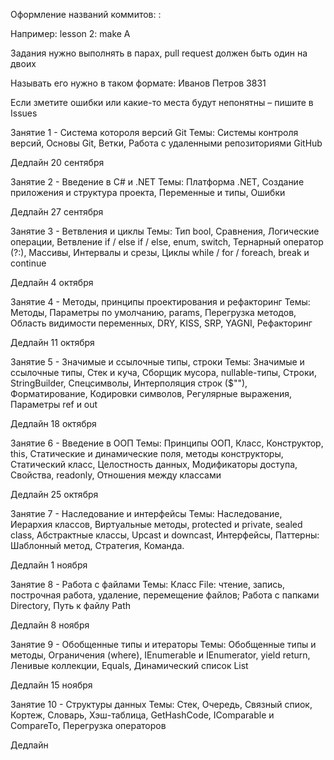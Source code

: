 Оформление названий коммитов: <lesson>: <action> <task>

Например: lesson 2: make A

Задания нужно выполнять в парах, pull request должен быть один на двоих

Называть его нужно в таком формате: Иванов Петров 3831

Если зметите ошибки или какие-то места будут непонятны – пишите в Issues

Занятие 1 - Система котороля версий Git
Темы:
Системы контроля версий, Основы Git, Ветки, Работа с удаленными репозиториями GitHub

Дедлайн
20 сентября

Занятие 2 - Введение в C# и .NET
Темы:
Платформа .NET, Создание приложения и структура проекта, Переменные и типы, Ошибки

Дедлайн
27 сентября

Занятие 3 - Ветвления и циклы
Темы:
Тип bool, Сравнения, Логические операции, Ветвление if / else if / else, enum, switch, Тернарный оператор (?:), Массивы, Интервалы и срезы, Циклы while / for / foreach, break и continue

Дедлайн
4 октября

Занятие 4 - Методы, принципы проектирования и рефакторинг
Темы:
Методы, Параметры по умолчанию, params, Перегрузка методов, Область видимости переменных, DRY, KISS, SRP, YAGNI, Рефакторинг

Дедлайн
11 октября

Занятие 5 - Значимые и ссылочные типы, строки
Темы:
Значимые и ссылочные типы, Стек и куча, Сборщик мусора, nullable-типы, Строки, StringBuilder, Спецсимволы, Интерполяция строк ($""), Форматирование, Кодировки символов, Регулярные выражения, Параметры ref и out

Дедлайн
18 октября

Занятие 6 - Введение в ООП
Темы:
Принципы ООП, Класс, Конструктор, this, Статические и динамические поля, методы конструкторы, Статический класс, Целостность данных, Модификаторы доступа, Свойства, readonly, Отношения между классами

Дедлайн
25 октября

Занятие 7 - Наследование и интерфейсы
Темы:
Наследование, Иерархия классов, Виртуальные методы, protected и private, sealed class, Абстрактные классы, Upcast и downcast, Интерфейсы, Паттерны: Шаблонный метод, Стратегия, Команда.

Дедлайн
1 ноября

Занятие 8 - Работа с файлами
Темы:
Класс File: чтение, запись, построчная работа, удаление, перемещение файлов; Работа с папками Directory, Путь к файлу Path

Дедлайн
8 ноября

Занятие 9 - Обобщенные типы и итераторы
Темы:
Обобщенные типы и методы, Ограничения (where), IEnumerable и IEnumerator, yield return, Ленивые коллекции, Equals, Динамический список List<T>

Дедлайн
15 ноября

Занятие 10 - Структуры данных
Темы:
Стек, Очередь, Связный спиок, Кортеж, Словарь, Хэш-таблица, GetHashCode, IComparable и CompareTo, Перегрузка операторов

Дедлайн
